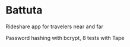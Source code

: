 # Battuta
Rideshare app for travelers near and far


Password hashing with bcrypt, 8 tests with Tape
